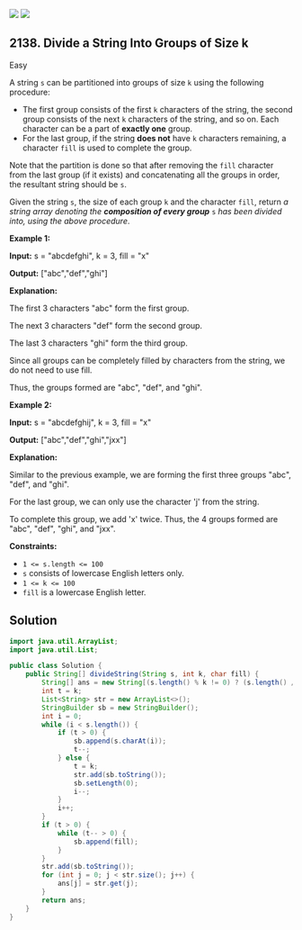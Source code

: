[![](https://img.shields.io/github/stars/javadev/LeetCode-in-Java?label=Stars&style=flat-square)](https://github.com/javadev/LeetCode-in-Java)
[![](https://img.shields.io/github/forks/javadev/LeetCode-in-Java?label=Fork%20me%20on%20GitHub%20&style=flat-square)](https://github.com/javadev/LeetCode-in-Java/fork)

## 2138\. Divide a String Into Groups of Size k

Easy

A string `s` can be partitioned into groups of size `k` using the following procedure:

*   The first group consists of the first `k` characters of the string, the second group consists of the next `k` characters of the string, and so on. Each character can be a part of **exactly one** group.
*   For the last group, if the string **does not** have `k` characters remaining, a character `fill` is used to complete the group.

Note that the partition is done so that after removing the `fill` character from the last group (if it exists) and concatenating all the groups in order, the resultant string should be `s`.

Given the string `s`, the size of each group `k` and the character `fill`, return _a string array denoting the **composition of every group**_ `s` _has been divided into, using the above procedure_.

**Example 1:**

**Input:** s = "abcdefghi", k = 3, fill = "x"

**Output:** ["abc","def","ghi"]

**Explanation:** 

The first 3 characters "abc" form the first group. 

The next 3 characters "def" form the second group. 

The last 3 characters "ghi" form the third group. 

Since all groups can be completely filled by characters from the string, we do not need to use fill. 

Thus, the groups formed are "abc", "def", and "ghi".

**Example 2:**

**Input:** s = "abcdefghij", k = 3, fill = "x"

**Output:** ["abc","def","ghi","jxx"]

**Explanation:** 

Similar to the previous example, we are forming the first three groups "abc", "def", and "ghi". 

For the last group, we can only use the character 'j' from the string. 

To complete this group, we add 'x' twice. Thus, the 4 groups formed are "abc", "def", "ghi", and "jxx".

**Constraints:**

*   `1 <= s.length <= 100`
*   `s` consists of lowercase English letters only.
*   `1 <= k <= 100`
*   `fill` is a lowercase English letter.

## Solution

```java
import java.util.ArrayList;
import java.util.List;

public class Solution {
    public String[] divideString(String s, int k, char fill) {
        String[] ans = new String[(s.length() % k != 0) ? (s.length() / k) + 1 : s.length() / k];
        int t = k;
        List<String> str = new ArrayList<>();
        StringBuilder sb = new StringBuilder();
        int i = 0;
        while (i < s.length()) {
            if (t > 0) {
                sb.append(s.charAt(i));
                t--;
            } else {
                t = k;
                str.add(sb.toString());
                sb.setLength(0);
                i--;
            }
            i++;
        }
        if (t > 0) {
            while (t-- > 0) {
                sb.append(fill);
            }
        }
        str.add(sb.toString());
        for (int j = 0; j < str.size(); j++) {
            ans[j] = str.get(j);
        }
        return ans;
    }
}
```